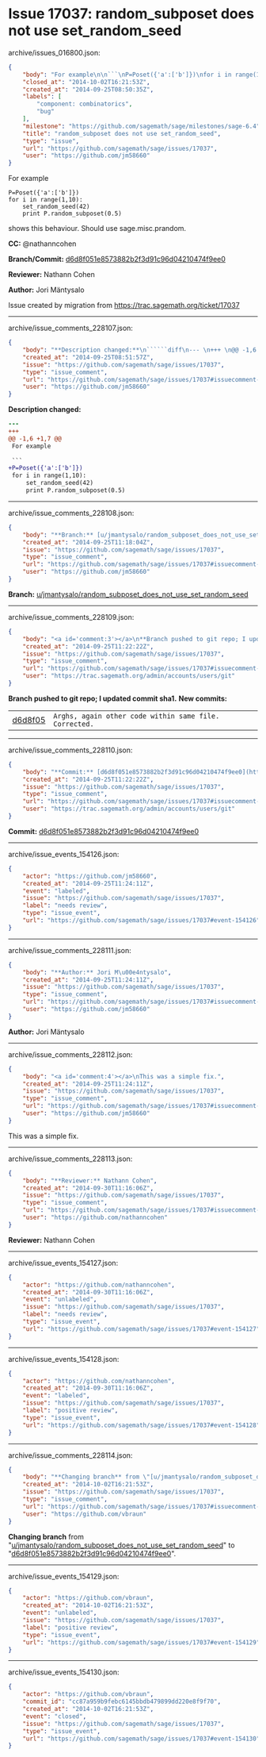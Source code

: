 # Issue 17037: random_subposet does not use set_random_seed

archive/issues_016800.json:
```json
{
    "body": "For example\n\n```\nP=Poset({'a':['b']})\nfor i in range(1,10):\n    set_random_seed(42)\n    print P.random_subposet(0.5)\n```\n\nshows this behaviour. Should use sage.misc.prandom.\n\n\n\n**CC:**  @nathanncohen\n\n**Branch/Commit:** [d6d8f051e8573882b2f3d91c96d04210474f9ee0](https://github.com/sagemath/sagetrac-mirror/commit/d6d8f051e8573882b2f3d91c96d04210474f9ee0)\n\n**Reviewer:** Nathann Cohen\n\n**Author:** Jori M\u00e4ntysalo\n\nIssue created by migration from https://trac.sagemath.org/ticket/17037\n\n",
    "closed_at": "2014-10-02T16:21:53Z",
    "created_at": "2014-09-25T08:50:35Z",
    "labels": [
        "component: combinatorics",
        "bug"
    ],
    "milestone": "https://github.com/sagemath/sage/milestones/sage-6.4",
    "title": "random_subposet does not use set_random_seed",
    "type": "issue",
    "url": "https://github.com/sagemath/sage/issues/17037",
    "user": "https://github.com/jm58660"
}
```
For example

```
P=Poset({'a':['b']})
for i in range(1,10):
    set_random_seed(42)
    print P.random_subposet(0.5)
```

shows this behaviour. Should use sage.misc.prandom.



**CC:**  @nathanncohen

**Branch/Commit:** [d6d8f051e8573882b2f3d91c96d04210474f9ee0](https://github.com/sagemath/sagetrac-mirror/commit/d6d8f051e8573882b2f3d91c96d04210474f9ee0)

**Reviewer:** Nathann Cohen

**Author:** Jori Mäntysalo

Issue created by migration from https://trac.sagemath.org/ticket/17037





---

archive/issue_comments_228107.json:
```json
{
    "body": "**Description changed:**\n``````diff\n--- \n+++ \n@@ -1,6 +1,7 @@\n For example\n \n ```\n+P=Poset({'a':['b']})\n for i in range(1,10):\n     set_random_seed(42)\n     print P.random_subposet(0.5)\n``````\n",
    "created_at": "2014-09-25T08:51:57Z",
    "issue": "https://github.com/sagemath/sage/issues/17037",
    "type": "issue_comment",
    "url": "https://github.com/sagemath/sage/issues/17037#issuecomment-228107",
    "user": "https://github.com/jm58660"
}
```

**Description changed:**
``````diff
--- 
+++ 
@@ -1,6 +1,7 @@
 For example
 
 ```
+P=Poset({'a':['b']})
 for i in range(1,10):
     set_random_seed(42)
     print P.random_subposet(0.5)
``````




---

archive/issue_comments_228108.json:
```json
{
    "body": "**Branch:** [u/jmantysalo/random_subposet_does_not_use_set_random_seed](https://github.com/sagemath/sagetrac-mirror/tree/u/jmantysalo/random_subposet_does_not_use_set_random_seed)",
    "created_at": "2014-09-25T11:18:04Z",
    "issue": "https://github.com/sagemath/sage/issues/17037",
    "type": "issue_comment",
    "url": "https://github.com/sagemath/sage/issues/17037#issuecomment-228108",
    "user": "https://github.com/jm58660"
}
```

**Branch:** [u/jmantysalo/random_subposet_does_not_use_set_random_seed](https://github.com/sagemath/sagetrac-mirror/tree/u/jmantysalo/random_subposet_does_not_use_set_random_seed)



---

archive/issue_comments_228109.json:
```json
{
    "body": "<a id='comment:3'></a>\n**Branch pushed to git repo; I updated commit sha1.** **New commits:**\n<table><tr><td><a href=\"https://github.com/sagemath/sagetrac-mirror/commit/d6d8f051e8573882b2f3d91c96d04210474f9ee0\">d6d8f05</a></td><td><code>Arghs, again other code within same file. Corrected.</code></td></tr></table>\n",
    "created_at": "2014-09-25T11:22:22Z",
    "issue": "https://github.com/sagemath/sage/issues/17037",
    "type": "issue_comment",
    "url": "https://github.com/sagemath/sage/issues/17037#issuecomment-228109",
    "user": "https://trac.sagemath.org/admin/accounts/users/git"
}
```

<a id='comment:3'></a>
**Branch pushed to git repo; I updated commit sha1.** **New commits:**
<table><tr><td><a href="https://github.com/sagemath/sagetrac-mirror/commit/d6d8f051e8573882b2f3d91c96d04210474f9ee0">d6d8f05</a></td><td><code>Arghs, again other code within same file. Corrected.</code></td></tr></table>




---

archive/issue_comments_228110.json:
```json
{
    "body": "**Commit:** [d6d8f051e8573882b2f3d91c96d04210474f9ee0](https://github.com/sagemath/sagetrac-mirror/commit/d6d8f051e8573882b2f3d91c96d04210474f9ee0)",
    "created_at": "2014-09-25T11:22:22Z",
    "issue": "https://github.com/sagemath/sage/issues/17037",
    "type": "issue_comment",
    "url": "https://github.com/sagemath/sage/issues/17037#issuecomment-228110",
    "user": "https://trac.sagemath.org/admin/accounts/users/git"
}
```

**Commit:** [d6d8f051e8573882b2f3d91c96d04210474f9ee0](https://github.com/sagemath/sagetrac-mirror/commit/d6d8f051e8573882b2f3d91c96d04210474f9ee0)



---

archive/issue_events_154126.json:
```json
{
    "actor": "https://github.com/jm58660",
    "created_at": "2014-09-25T11:24:11Z",
    "event": "labeled",
    "issue": "https://github.com/sagemath/sage/issues/17037",
    "label": "needs review",
    "type": "issue_event",
    "url": "https://github.com/sagemath/sage/issues/17037#event-154126"
}
```



---

archive/issue_comments_228111.json:
```json
{
    "body": "**Author:** Jori M\u00e4ntysalo",
    "created_at": "2014-09-25T11:24:11Z",
    "issue": "https://github.com/sagemath/sage/issues/17037",
    "type": "issue_comment",
    "url": "https://github.com/sagemath/sage/issues/17037#issuecomment-228111",
    "user": "https://github.com/jm58660"
}
```

**Author:** Jori Mäntysalo



---

archive/issue_comments_228112.json:
```json
{
    "body": "<a id='comment:4'></a>\nThis was a simple fix.",
    "created_at": "2014-09-25T11:24:11Z",
    "issue": "https://github.com/sagemath/sage/issues/17037",
    "type": "issue_comment",
    "url": "https://github.com/sagemath/sage/issues/17037#issuecomment-228112",
    "user": "https://github.com/jm58660"
}
```

<a id='comment:4'></a>
This was a simple fix.



---

archive/issue_comments_228113.json:
```json
{
    "body": "**Reviewer:** Nathann Cohen",
    "created_at": "2014-09-30T11:16:06Z",
    "issue": "https://github.com/sagemath/sage/issues/17037",
    "type": "issue_comment",
    "url": "https://github.com/sagemath/sage/issues/17037#issuecomment-228113",
    "user": "https://github.com/nathanncohen"
}
```

**Reviewer:** Nathann Cohen



---

archive/issue_events_154127.json:
```json
{
    "actor": "https://github.com/nathanncohen",
    "created_at": "2014-09-30T11:16:06Z",
    "event": "unlabeled",
    "issue": "https://github.com/sagemath/sage/issues/17037",
    "label": "needs review",
    "type": "issue_event",
    "url": "https://github.com/sagemath/sage/issues/17037#event-154127"
}
```



---

archive/issue_events_154128.json:
```json
{
    "actor": "https://github.com/nathanncohen",
    "created_at": "2014-09-30T11:16:06Z",
    "event": "labeled",
    "issue": "https://github.com/sagemath/sage/issues/17037",
    "label": "positive review",
    "type": "issue_event",
    "url": "https://github.com/sagemath/sage/issues/17037#event-154128"
}
```



---

archive/issue_comments_228114.json:
```json
{
    "body": "**Changing branch** from \"[u/jmantysalo/random_subposet_does_not_use_set_random_seed](https://github.com/sagemath/sagetrac-mirror/tree/u/jmantysalo/random_subposet_does_not_use_set_random_seed)\" to \"[d6d8f051e8573882b2f3d91c96d04210474f9ee0](https://github.com/sagemath/sagetrac-mirror/commit/d6d8f051e8573882b2f3d91c96d04210474f9ee0)\".",
    "created_at": "2014-10-02T16:21:53Z",
    "issue": "https://github.com/sagemath/sage/issues/17037",
    "type": "issue_comment",
    "url": "https://github.com/sagemath/sage/issues/17037#issuecomment-228114",
    "user": "https://github.com/vbraun"
}
```

**Changing branch** from "[u/jmantysalo/random_subposet_does_not_use_set_random_seed](https://github.com/sagemath/sagetrac-mirror/tree/u/jmantysalo/random_subposet_does_not_use_set_random_seed)" to "[d6d8f051e8573882b2f3d91c96d04210474f9ee0](https://github.com/sagemath/sagetrac-mirror/commit/d6d8f051e8573882b2f3d91c96d04210474f9ee0)".



---

archive/issue_events_154129.json:
```json
{
    "actor": "https://github.com/vbraun",
    "created_at": "2014-10-02T16:21:53Z",
    "event": "unlabeled",
    "issue": "https://github.com/sagemath/sage/issues/17037",
    "label": "positive review",
    "type": "issue_event",
    "url": "https://github.com/sagemath/sage/issues/17037#event-154129"
}
```



---

archive/issue_events_154130.json:
```json
{
    "actor": "https://github.com/vbraun",
    "commit_id": "cc87a959b9febc6145bbdb479899dd220e8f9f70",
    "created_at": "2014-10-02T16:21:53Z",
    "event": "closed",
    "issue": "https://github.com/sagemath/sage/issues/17037",
    "type": "issue_event",
    "url": "https://github.com/sagemath/sage/issues/17037#event-154130"
}
```
